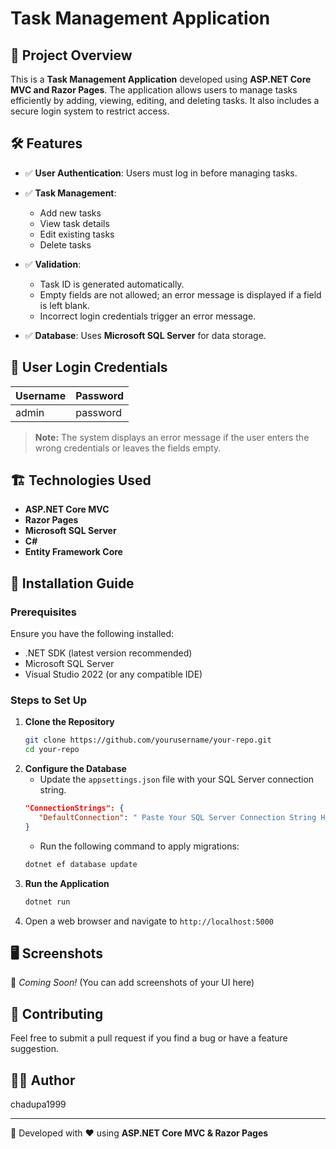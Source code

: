 # Task Management Application

## 📌 Project Overview
This is a **Task Management Application** developed using **ASP.NET Core MVC and Razor Pages**. The application allows users to manage tasks efficiently by adding, viewing, editing, and deleting tasks. It also includes a secure login system to restrict access.


## 🛠 Features
- ✅ **User Authentication**: Users must log in before managing tasks.
  
- ✅ **Task Management**:
  - Add new tasks
  - View task details
  - Edit existing tasks
  - Delete tasks
    
- ✅ **Validation**:
  - Task ID is generated automatically.
  - Empty fields are not allowed; an error message is displayed if a field is left blank.
  - Incorrect login credentials trigger an error message.
    
- ✅ **Database**: Uses **Microsoft SQL Server** for data storage.

  


## 🔐 User Login Credentials
| Username | Password |
|----------|----------|
| admin    | password |

> **Note:** The system displays an error message if the user enters the wrong credentials or leaves the fields empty.


## 🏗 Technologies Used
- **ASP.NET Core MVC**
- **Razor Pages**
- **Microsoft SQL Server**
- **C#**
- **Entity Framework Core**


## 🚀 Installation Guide
### Prerequisites
Ensure you have the following installed:
- .NET SDK (latest version recommended)
- Microsoft SQL Server
- Visual Studio 2022 (or any compatible IDE)

### Steps to Set Up
1. **Clone the Repository**
   ```sh
   git clone https://github.com/yourusername/your-repo.git
   cd your-repo
   ```
2. **Configure the Database**
   - Update the `appsettings.json` file with your SQL Server connection string.
   ```json
   "ConnectionStrings": {
      "DefaultConnection": " Paste Your SQL Server Connection String Here"
   }
   ```
   - Run the following command to apply migrations:
   ```sh
   dotnet ef database update
   ```
3. **Run the Application**
   ```sh
   dotnet run
   ```
4. Open a web browser and navigate to `http://localhost:5000`



## 🖥 Screenshots
🚀 *Coming Soon!* (You can add screenshots of your UI here)


## 🤝 Contributing
Feel free to submit a pull request if you find a bug or have a feature suggestion.


## 👨‍💻 Author
chadupa1999

---
🚀 Developed with ❤️ using **ASP.NET Core MVC & Razor Pages**
